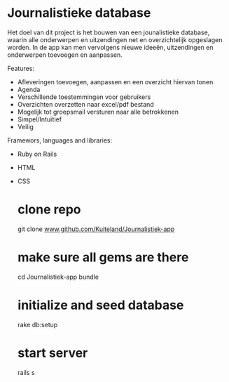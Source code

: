 Journalistieke database
=================
Het doel van dit project is het bouwen van een jounalistieke database, waarin alle onderwerpen en uitzendingen net en overzichtelijk opgeslagen worden. In de app kan men vervolgens nieuwe ideeën, uitzendingen en onderwerpen toevoegen en aanpassen. 


Features:
* Afleveringen toevoegen, aanpassen en een overzicht hiervan tonen
* Agenda
* Verschillende toestemmingen voor gebruikers
* Overzichten overzetten naar excel/pdf bestand
* Mogelijk tot groepsmail versturen naar alle betrokkenen
* Simpel/Intuïtief
* Veilig

Framewors, languages and libraries:
* Ruby on Rails
* HTML
* CSS

  # clone repo
  git clone www.github.com/Kuiteland/Journalistiek-app

  # make sure all gems are there
  cd Journalistiek-app
  bundle

  # initialize and seed database
  rake db:setup

  # start server
  rails s
